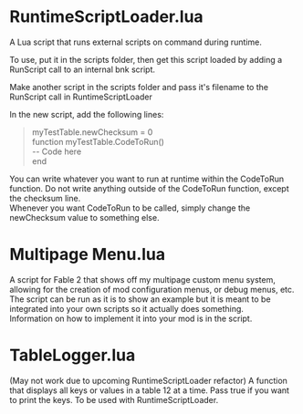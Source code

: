 # RuntimeScriptLoader.lua
A Lua script that runs external scripts on command during runtime.

To use, put it in the scripts folder, then get this script loaded by adding a RunScript call to an internal bnk script.

Make another script in the scripts folder and pass it's filename to the RunScript call in RuntimeScriptLoader

In the new script, add the following lines:

>myTestTable.newChecksum = 0  
>function myTestTable.CodeToRun()  
>--  Code here  
>end  

You can write whatever you want to run at runtime within the CodeToRun function. Do not write anything outside of the CodeToRun function, except the checksum line.  
Whenever you want CodeToRun to be called, simply change the newChecksum value to something else.

# Multipage Menu.lua
A script for Fable 2 that shows off my multipage custom menu system, allowing for the creation of mod configuration menus, or debug menus, etc.  
The script can be run as it is to show an example but it is meant to be integrated into your own scripts so it actually does something.   
Information on how to implement it into your mod is in the script.  

# TableLogger.lua
(May not work due to upcoming RuntimeScriptLoader refactor)
A function that displays all keys or values in a table 12 at a time.
Pass true if you want to print the keys.
To be used with RuntimeScriptLoader.
